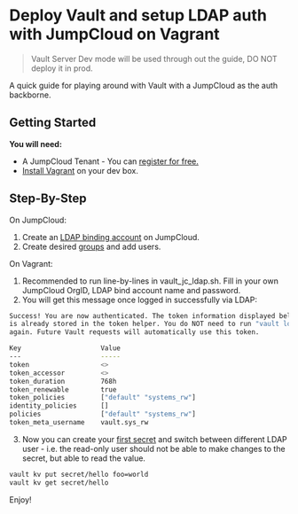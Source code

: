 # Deploy Vault and setup LDAP auth with JumpCloud on Vagrant
> Vault Server Dev mode will be used through out the guide, DO NOT deploy it in prod.

A quick guide for playing around with Vault with a JumpCloud as the auth backborne. 

## Getting Started

**You will need:**
* A JumpCloud Tenant - You can [register for free.](https://console.jumpcloud.com/signup)
* [Install Vagrant](https://www.vagrantup.com/docs/installation)  on your dev box. 


## Step-By-Step

On JumpCloud:
1. Create an [LDAP binding account](https://support.jumpcloud.com/support/s/article/using-jumpclouds-ldap-as-a-service1#createuser) on JumpCloud.
2. Create desired [groups](https://support.jumpcloud.com/support/s/article/creating-ldap-groups-2019-08-21-10-36-47) and add users. 


On Vagrant:
1. Recommended to run line-by-lines in vault_jc_ldap.sh. Fill in your own JumpCloud OrgID, LDAP bind account name and password.  
2. You will get this message once logged in successfully via LDAP:
```sh
Success! You are now authenticated. The token information displayed below
is already stored in the token helper. You do NOT need to run "vault login"
again. Future Vault requests will automatically use this token.

Key                    Value
---                    -----
token                  <>
token_accessor         <>
token_duration         768h
token_renewable        true
token_policies         ["default" "systems_rw"]
identity_policies      []
policies               ["default" "systems_rw"]
token_meta_username    vault.sys_rw
```

3. Now you can create your [first secret](https://learn.hashicorp.com/tutorials/vault/getting-started-first-secret) and switch between different LDAP user - i.e. the read-only user should not be able to make changes to the secret, but able to read the value. 
```sh
vault kv put secret/hello foo=world
vault kv get secret/hello
```
Enjoy!